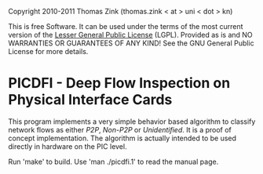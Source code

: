Copyright 2010-2011 Thomas Zink (thomas.zink < at > uni < dot > kn)

This is free Software. It can be used under the terms of the most
current version of the [Lesser General Public License][lgpl] (LGPL).
Provided as is and NO WARRANTIES OR GUARANTEES OF ANY KIND! See the GNU General Public License for more details.

# PICDFI - Deep Flow Inspection on Physical Interface Cards ##################

This program implements a very simple behavior based algorithm to classify
network flows as either _P2P_, _Non-P2P_ or _Unidentified_. It is a proof of
concept implementation. The algorithm is actually intended to be used directly
in hardware on the PIC level.

Run 'make' to build. Use 'man ./picdfi.1' to read the manual page.


[lgpl]: http://www.gnu.org/copyleft/lesser.html "LGPL"